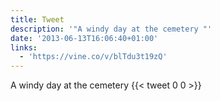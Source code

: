 ```yaml
---
title: Tweet
description: '"A windy day at the cemetery "'
date: '2013-06-13T16:06:40+01:00'
links:
  - 'https://vine.co/v/blTdu3t19zQ'
---
```

A windy day at the cemetery 
      {{< tweet 0 0 >}}
    
